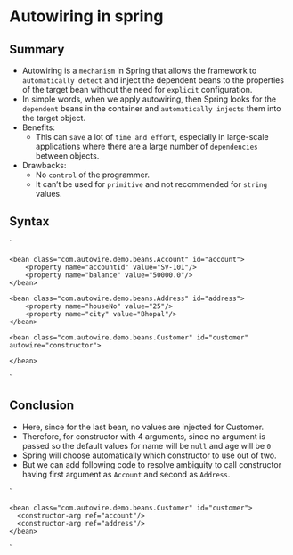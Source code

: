 # Autowiring in spring

## Summary
- Autowiring is a `mechanism` in Spring that allows the framework to `automatically detect` and inject the dependent beans to the properties of the target bean without the need for `explicit` configuration.
- In simple words, when we apply autowiring, then Spring looks for the `dependent` beans in the container and `automatically injects` them into the target object.
- Benefits:
    - This can `save` a lot of `time and effort`, especially in large-scale applications where there are a large number of `dependencies` between objects.
- Drawbacks:
    - No `control` of the programmer.
    - It can’t be used for `primitive` and not recommended for `string` values.

## Syntax
`

    <bean class="com.autowire.demo.beans.Account" id="account">
        <property name="accountId" value="SV-101"/>
        <property name="balance" value="50000.0"/>
    </bean>

    <bean class="com.autowire.demo.beans.Address" id="address">
        <property name="houseNo" value="25"/>
        <property name="city" value="Bhopal"/>
    </bean>

    <bean class="com.autowire.demo.beans.Customer" id="customer" autowire="constructor">

    </bean>
`

## Conclusion
- Here, since for the last bean, no values are injected for Customer.
- Therefore, for constructor with 4 arguments, since no argument is passed so the default values for name will be `null` and age will be `0`
- Spring will choose automatically which constructor to use out of two.
- But we can add following code to resolve ambiguity to call constructor having first argument as `Account` and second as `Address`.
 

`
    
    <bean class="com.autowire.demo.beans.Customer" id="customer">
      <constructor-arg ref="account"/>
      <constructor-arg ref="address"/>
    </bean>
`